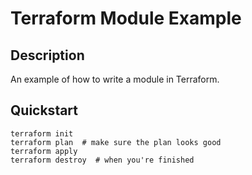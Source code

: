 # Terraform Module Example

## Description

An example of how to write a module in Terraform.

## Quickstart

```shell
terraform init
terraform plan  # make sure the plan looks good
terraform apply
terraform destroy  # when you're finished
```
